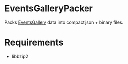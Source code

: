# EventsGalleryPacker

Packs [EventsGallery](https://github.com/projectpokemon/EventsGallery) data into compact json + binary files.

# Requirements
- libbzip2
